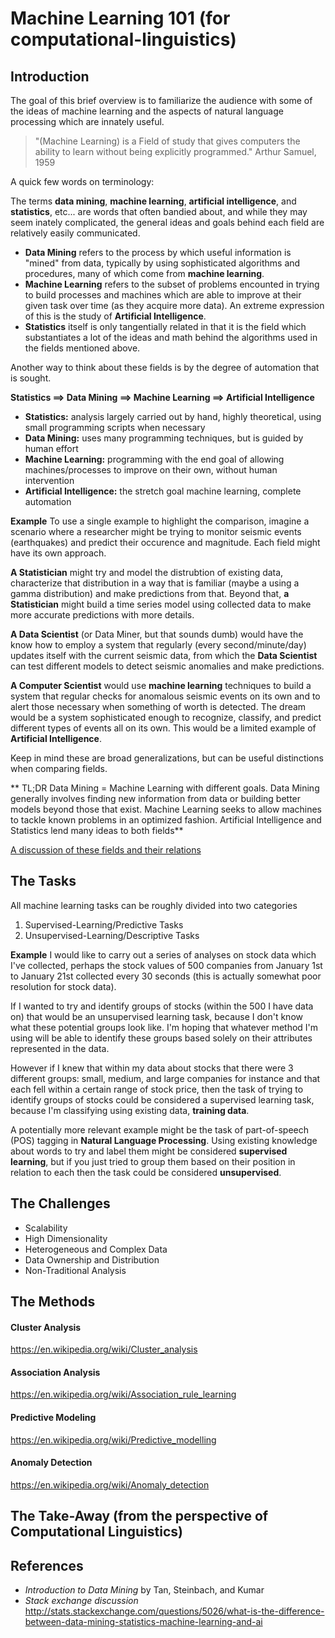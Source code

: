 # Machine Learning 101 (for computational-linguistics)

## Introduction

The goal of this brief overview is to familiarize the audience with some of the ideas of machine learning and the aspects of natural language processing which are innately useful.

> "(Machine Learning) is a Field of study that gives computers the ability to learn without being explicitly programmed."
> Arthur Samuel, 1959

A quick few words on terminology:

The terms **data mining**, **machine learning**, **artificial intelligence**, and **statistics**, etc... are words that often bandied about, and while they may seem inately complicated, the general ideas and goals behind each field are relatively easily communicated.

* **Data Mining** refers to the process by which useful information is "mined" from data, typically by using sophisticated algorithms and procedures, many of which come from **machine learning**.
* **Machine Learning** refers to the subset of problems encounted in trying to build processes and machines which are able to improve at their given task over time (as they acquire more data). An extreme expression of this is the study of **Artificial Intelligence**.
* **Statistics** itself is only tangentially related in that it is the field which substantiates a lot of the ideas and math behind the algorithms used in the fields mentioned above.

Another way to think about these fields is by the degree of automation that is sought.

**Statistics ==> Data Mining ==> Machine Learning ==> Artificial Intelligence**

* **Statistics:** analysis largely carried out by hand, highly theoretical, using small programming scripts when necessary
* **Data Mining:** uses many programming techniques, but is guided by human effort
* **Machine Learning:** programming with the end goal of allowing machines/processes to improve on their own, without human intervention
* **Artificial Intelligence:** the stretch goal machine learning, complete automation

**Example** To use a single example to highlight the comparison, imagine a scenario where a researcher might be trying to monitor seismic events (earthquakes) and predict their occurence and magnitude. Each field might have its own approach.

**A Statistician** might try and model the distrubtion of existing data, characterize that distribution in a way that is familiar (maybe a using a gamma distribution) and make predictions from that. Beyond that, **a Statistician** might build a time series model using collected data to make more accurate predictions with more details.

**A Data Scientist** (or Data Miner, but that sounds dumb) would have the know how to employ a system that regularly (every second/minute/day) updates itself with the current seismic data, from which the **Data Scientist** can test different models to detect seismic anomalies and make predictions.

**A Computer Scientist** would use **machine learning** techniques to build a system that regular checks for anomalous seismic events on its own and to alert those necessary when something of worth is detected. The dream would be a system sophisticated enough to recognize, classify, and predict different types of events all on its own. This would be a limited example of **Artificial Intelligence**.

Keep in mind these are broad generalizations, but can be useful distinctions when comparing fields.

** TL;DR Data Mining = Machine Learning with different goals. Data Mining generally involves finding new information from data or building better models beyond those that exist. Machine Learning seeks to allow machines to tackle known problems in an optimized fashion. Artificial Intelligence and Statistics lend many ideas to both fields**

[A discussion of these fields and their relations](http://stats.stackexchange.com/questions/5026/what-is-the-difference-between-data-mining-statistics-machine-learning-and-ai)

## The Tasks

All machine learning tasks can be roughly divided into two categories

1. Supervised-Learning/Predictive Tasks
2. Unsupervised-Learning/Descriptive Tasks

**Example** I would like to carry out a series of analyses on stock data which I've collected, perhaps the stock values of 500 companies from January 1st to January 21st collected every 30 seconds (this is actually somewhat poor resolution for stock data).

If I wanted to try and identify groups of stocks (within the 500 I have data on) that would be an unsupervised learning task, because I don't know what these potential groups look like. I'm hoping that whatever method I'm using will be able to identify these groups based solely on their attributes represented in the data.

However if I knew that within my data about stocks that there were 3 different groups: small, medium, and large companies for instance and that each fell within a certain range of stock price, then the task of trying to identify groups of stocks could be considered a supervised learning task, because I'm classifying using existing data, **training data**.

A potentially more relevant example might be the task of part-of-speech (POS) tagging in **Natural Language Processing**. Using existing knowledge about words to try and label them might be considered **supervised learning**, but if you just tried to group them based on their position in relation to each then the task could be considered **unsupervised**.

## The Challenges

* Scalability
* High Dimensionality
* Heterogeneous and Complex Data
* Data Ownership and Distribution
* Non-Traditional Analysis

## The Methods

#### Cluster Analysis

https://en.wikipedia.org/wiki/Cluster_analysis

#### Association Analysis

https://en.wikipedia.org/wiki/Association_rule_learning

#### Predictive Modeling

https://en.wikipedia.org/wiki/Predictive_modelling

#### Anomaly Detection

https://en.wikipedia.org/wiki/Anomaly_detection

## The Take-Away (from the perspective of Computational Linguistics)

## References

* *Introduction to Data Mining* by Tan, Steinbach, and Kumar
* *Stack exchange discussion* http://stats.stackexchange.com/questions/5026/what-is-the-difference-between-data-mining-statistics-machine-learning-and-ai
